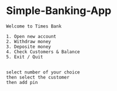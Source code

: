 # Simple-Banking-App

    Welcome to Times Bank 
    
    1. Open new account
    2. Withdraw money
    3. Deposite money
    4. Check Customers & Balance
    5. Exit / Quit
    
    
    select number of your choice 
    then select the customer 
    then add pin 
